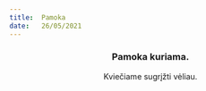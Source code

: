 ```yaml
---
title:  Pamoka
date:   26/05/2021
---
```


### <center>Pamoka kuriama.</center>
<center>Kviečiame sugrįžti vėliau.</center>